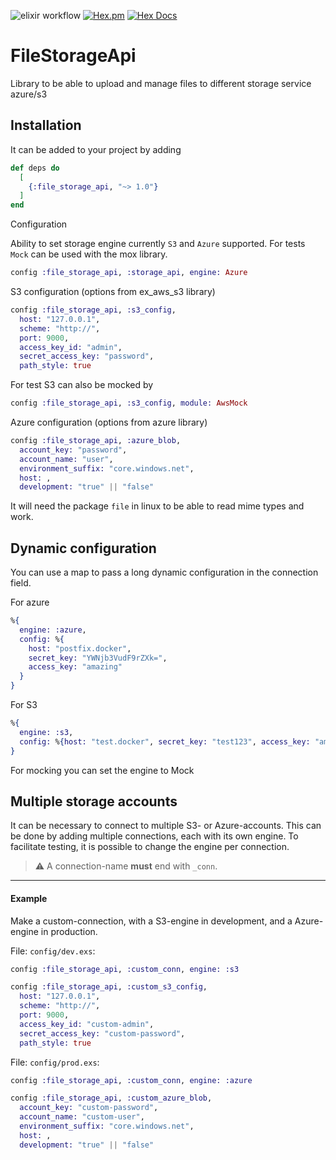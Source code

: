 ![elixir workflow](https://github.com/bettyblocks/file_storage_api/actions/workflows/elixir.yml/badge.svg)
[![Hex.pm](https://img.shields.io/hexpm/v/file_storage_api.svg)]()
[![Hex Docs](https://img.shields.io/badge/hex-docs-blue.svg)](https://hexdocs.pm/file_storage_api)

# FileStorageApi

Library to be able to upload and manage files to different storage service azure/s3 

## Installation

It can be added to your project by adding

```elixir
def deps do
  [
    {:file_storage_api, "~> 1.0"}
  ]
end
```

Configuration

Ability to set storage engine currently `S3` and `Azure` supported. 
For tests `Mock` can be used with the mox library.
```elixir
config :file_storage_api, :storage_api, engine: Azure
```

S3 configuration (options from ex_aws_s3 library)
```elixir
config :file_storage_api, :s3_config,
  host: "127.0.0.1",
  scheme: "http://",
  port: 9000,
  access_key_id: "admin",
  secret_access_key: "password",
  path_style: true
```

For test S3 can also be mocked by

```elixir
config :file_storage_api, :s3_config, module: AwsMock
```

Azure configuration (options from azure library)
```elixir
config :file_storage_api, :azure_blob,
  account_key: "password",
  account_name: "user",
  environment_suffix: "core.windows.net",
  host: ,
  development: "true" || "false"
```

It will need the package `file` in linux to be able to read mime types and work.

## Dynamic configuration

You can use a map to pass a long dynamic configuration in the connection field.

For azure
```elixir
%{
  engine: :azure,
  config: %{
    host: "postfix.docker",
    secret_key: "YWNjb3VudF9rZXk=",
    access_key: "amazing"
  }
}
```

For S3
```elixir
%{
  engine: :s3,
  config: %{host: "test.docker", secret_key: "test123", access_key: "amazing", scheme: "http://"}
}
```

For mocking you can set the engine to Mock

## Multiple storage accounts

It can be necessary to connect to multiple S3- or Azure-accounts. This can be done by adding multiple connections, each with its own engine. To facilitate testing, it is possible to change the engine per connection.
> :warning: A connection-name **must** end with `_conn`.

---

#### Example

Make a custom-connection, with a S3-engine in development, and a Azure-engine in production.

File: `config/dev.exs`:
```elixir
config :file_storage_api, :custom_conn, engine: :s3

config :file_storage_api, :custom_s3_config,
  host: "127.0.0.1",
  scheme: "http://",
  port: 9000,
  access_key_id: "custom-admin",
  secret_access_key: "custom-password",
  path_style: true
```

File: `config/prod.exs`:
```elixir
config :file_storage_api, :custom_conn, engine: :azure

config :file_storage_api, :custom_azure_blob,
  account_key: "custom-password",
  account_name: "custom-user",
  environment_suffix: "core.windows.net",
  host: ,
  development: "true" || "false"
```
